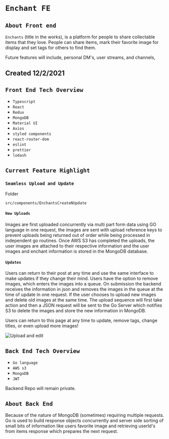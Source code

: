 # `Enchant FE`

## `About Front end`
  
`Enchants` (title in the works), is a platform for people to share collectable items that they love. People can share items, mark their favorite image for display and set tags for others to find them.
  
Future features will include, personal DM's, user streams, and channels,
  

## Created 12/2/2021

## `Front End Tech Overview`
  - `Typescript`
  - `React`
  - `Redux`
  - `MongoDB`
  - `Material UI`
  - `Axios`
  - `styled components`
  - `react-router-dom`
  - `eslint`
  - `prettier`
  - `lodash`

## `Current Feature Highlight`
  
### `Seamless Upload and Update`
Folder
  
```
src/components/EnchantsCreateNUpdate
```
#### `New Uploads`
  
Images are first uploaded concurrently via multi part form data using GO language in one request, the images are sent with upload reference keys to prevent uploads being returned out of order while being processed in independent go routines. Once AWS S3 has completed the uploads, the user images are attached to their respective information and the user images and enchant information is stored in the MongoDB database.
  
#### `Updates`
  
Users can return to their post at any time and use the same interface to make updates if they change their mind. Users have the option to remove images, which enters the images into a queue. On submission the backend receives the information in json and removes the images in the queue at the time of update in one request. If the user chooses to upload new images and delete old images at the same time. The upload sequence will first take action and then a JSON request will be sent to the Go Server which notifies S3 to delete the images and store the new information in MongoDB.
  
Users can return to this page at any time to update, remove tags, change titles, or even upload more images!
  
![Upload and edit](https://res.cloudinary.com/dbyretay5/image/upload/v1641242365/enchant-repo/Create_Enchants_mll1fb.png)


## `Back End Tech Overview`
  - `Go language`
  - `AWS s3`
  - `MongoDB`
  - `JWT`

Backend Repo will remain private.

## `About Back End`
  
Because of the nature of MongoDB (sometimes) requiring multiple requests. Go is used to build response objects concurrently and server side sorting of small bits of information like users favorite image and retrieving userId's from items response which prepares the next request.
  
